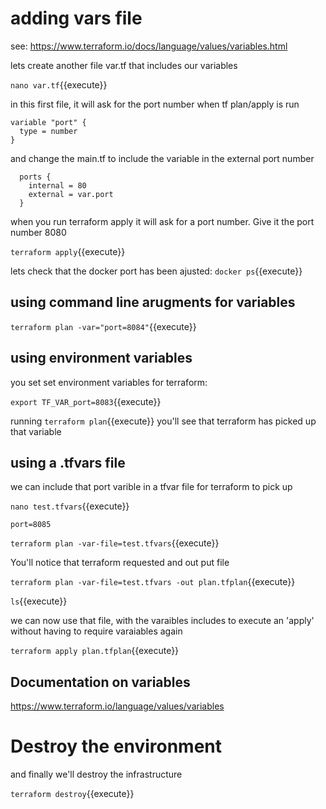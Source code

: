 #  adding vars file

see: https://www.terraform.io/docs/language/values/variables.html

lets create another file var.tf that includes our variables

`nano var.tf`{{execute}}

in this first file, it will ask for the port number when tf plan/apply is run



```
variable "port" {
  type = number
}
```

and change the main.tf to include the variable in the external port number

```
  ports {
    internal = 80
    external = var.port
  }
```

when you run terraform apply it will ask for a port number. Give it the port number 8080

`terraform apply`{{execute}}

lets check that the docker port has been ajusted:
`docker ps`{{execute}}

## using command line arugments for variables

`terraform plan -var="port=8084"`{{execute}}

## using environment variables

you set set environment variables for terraform:

`export TF_VAR_port=8083`{{execute}}

running `terraform plan`{{execute}} you'll see that terraform has picked up that variable


## using a .tfvars file

we can include that port varible in a tfvar file for terraform to pick up

`nano test.tfvars`{{execute}}

```
port=8085
```

`terraform plan -var-file=test.tfvars`{{execute}}

You'll notice that terraform requested and out put file

`terraform plan -var-file=test.tfvars -out plan.tfplan`{{execute}}

`ls`{{execute}}

we can now use that file, with the varaibles includes to execute an 'apply' without having to require varaiables again

`terraform apply plan.tfplan`{{execute}}

## Documentation on variables

https://www.terraform.io/language/values/variables

# Destroy the environment

and finally we'll destroy the infrastructure

`terraform destroy`{{execute}}




